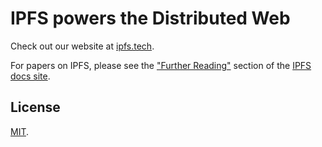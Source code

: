 # IPFS powers the Distributed Web

Check out our website at [ipfs.tech](https://ipfs.tech).

For papers on IPFS, please see the ["Further Reading"](https://docs.ipfs.tech/concepts/further-reading/academic-papers) section of the [IPFS docs site](https://docs.ipfs.tech).

## License

[MIT](LICENSE).